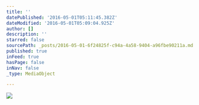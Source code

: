 ```yaml
---
title: ''
datePublished: '2016-05-01T05:11:45.382Z'
dateModified: '2016-05-01T05:09:04.925Z'
author: []
description: ''
starred: false
sourcePath: _posts/2016-05-01-6f24825f-c94a-4a58-9404-a96fbe90211a.md
published: true
inFeed: true
hasPage: false
inNav: false
_type: MediaObject

---
```

![](https://the-grid-user-content.s3-us-west-2.amazonaws.com/10e74ded-2c4e-4bd7-a73b-3c045bc64ec4.jpg)